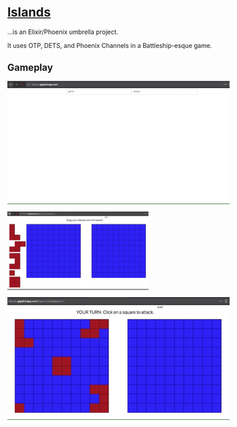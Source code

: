 # [Islands](http://islands.gigalixirapp.com/)

...is an Elixir/Phoenix umbrella project.

It uses OTP, DETS, and Phoenix Channels in a Battleship-esque game.

## Gameplay

![join game](../join_game.gif)

![set islands](../set_islands.gif)

![guess coordinate](../guess_coordinate.gif)
